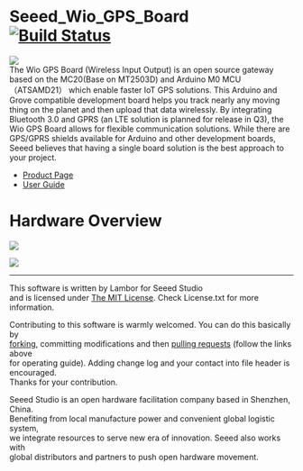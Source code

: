 # Seeed_Wio_GPS_Board  [![Build Status](https://travis-ci.com/Seeed-Studio/Seeed_Wio_GPS_Board.svg?branch=master)](https://travis-ci.com/Seeed-Studio/Seeed_Wio_GPS_Board)
[![](https://statics3.seeedstudio.com/seeed/img/2017-04/6YVhnkkOrjZ5quQ2177ajoXJ.jpg)](https://www.seeedstudio.com/Wio-GPS-Board-p-2831.html)
<br>
The Wio GPS Board (Wireless Input Output) is an open source gateway based on the MC20(Base on MT2503D) and Arduino M0 MCU（ATSAMD21） which enable faster IoT GPS solutions. This Arduino and Grove compatible development board helps you track nearly any moving thing on the planet and then upload that data wirelessly. By integrating Bluetooth 3.0 and GPRS (an LTE solution is planned for release in Q3), the Wio GPS Board allows for flexible communication solutions. While there are GPS/GPRS shields available for Arduino and other development boards, Seeed believes that having a single board solution is the best approach to your project.

* [Product Page](https://www.seeedstudio.com/Wio-GPS-Board-p-2831.html)
* [User Guide](http://wiki.seeed.cc/wio_gps_board/)

# Hardware Overview

[![](https://www.seeedstudio.com/upload/image/20170414/1492169244734724.png)](https://www.seeedstudio.com/Wio-GPS-Board-p-2831.html)

[![](https://www.seeedstudio.com/upload/image/20170414/1492169263289548.png)](https://www.seeedstudio.com/Wio-GPS-Board-p-2831.html)


----
This software is written by Lambor for Seeed Studio<br>
and is licensed under [The MIT License](http://opensource.org/licenses/mit-license.php). Check License.txt for more information.<br>

Contributing to this software is warmly welcomed. You can do this basically by<br>
[forking](https://help.github.com/articles/fork-a-repo), committing modifications and then [pulling requests](https://help.github.com/articles/using-pull-requests) (follow the links above<br>
for operating guide). Adding change log and your contact into file header is encouraged.<br>
Thanks for your contribution.

Seeed Studio is an open hardware facilitation company based in Shenzhen, China. <br>
Benefiting from local manufacture power and convenient global logistic system, <br>
we integrate resources to serve new era of innovation. Seeed also works with <br>
global distributors and partners to push open hardware movement.<br>

